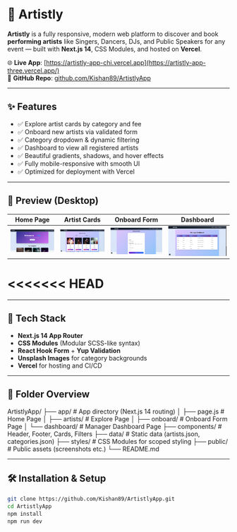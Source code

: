 # 🎨 Artistly

**Artistly** is a fully responsive, modern web platform to discover and book **performing artists** like Singers, Dancers, DJs, and Public Speakers for any event — built with **Next.js 14**, CSS Modules, and hosted on **Vercel**.

🌐 **Live App**: [https://artistly-app-chi.vercel.app](https://artistly-app-three.vercel.app/)  
📂 **GitHub Repo**: [github.com/Kishan89/ArtistlyApp](https://github.com/Kishan89/ArtistlyApp)

---

## ✨ Features

- ✅ Explore artist cards by category and fee
- ✅ Onboard new artists via validated form
- ✅ Category dropdown & dynamic filtering
- ✅ Dashboard to view all registered artists
- ✅ Beautiful gradients, shadows, and hover effects
- ✅ Fully mobile-responsive with smooth UI
- ✅ Optimized for deployment with Vercel

---

## 📸 Preview (Desktop)

| Home Page                        | Artist Cards                         | Onboard Form                        | Dashboard                                  |
| -------------------------------- | ------------------------------------ | ----------------------------------- | ------------------------------------------ |
| ![Home](public/screens/Home.png) | ![Cards](public/screens/Artists.png) | ![Form](public/screens/Onboard.png) | ![Dashboard](public/screens/Dashboard.png) |

# <<<<<<< HEAD

---

## 🚀 Tech Stack

- **Next.js 14 App Router**
- **CSS Modules** (Modular SCSS-like syntax)
- **React Hook Form** + **Yup Validation**
- **Unsplash Images** for category backgrounds
- **Vercel** for hosting and CI/CD

---

## 📁 Folder Overview

ArtistlyApp/
├── app/ # App directory (Next.js 14 routing)
│ ├── page.js # Home Page
│ ├── artists/ # Explore Page
│ ├── onboard/ # Onboard Form Page
│ └── dashboard/ # Manager Dashboard Page
├── components/ # Header, Footer, Cards, Filters
├── data/ # Static data (artists.json, categories.json)
├── styles/ # CSS Modules for scoped styling
├── public/ # Public assets (screenshots etc.)
└── README.md

---

## 🛠️ Installation & Setup

```bash
git clone https://github.com/Kishan89/ArtistlyApp.git
cd ArtistlyApp
npm install
npm run dev
```

